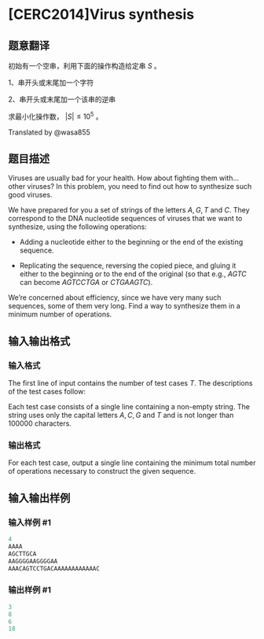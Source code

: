 # [CERC2014]Virus synthesis

## 题意翻译

初始有一个空串，利用下面的操作构造给定串 $S$ 。

1、串开头或末尾加一个字符

2、串开头或末尾加一个该串的逆串

求最小化操作数， $|S| \leq 10^5$ 。

Translated by @wasa855 

## 题目描述

Viruses are usually bad for your health. How about fighting them with... other viruses? In this problem, you need to find out how to synthesize such good viruses.

We have prepared for you a set of strings of the letters $A, G, T$ and $C$. They correspond to the DNA nucleotide sequences of viruses that we want to synthesize, using the following operations:

- Adding a nucleotide either to the beginning or the end of the existing sequence.

- Replicating the sequence, reversing the copied piece, and gluing it either to the beginning or to the end of the original (so that e.g., $AGTC$ can become $AGTCCTGA$ or $CTGAAGTC$).

We’re concerned about efficiency, since we have very many such sequences, some of them very long. Find a way to synthesize them in a minimum number of operations.

## 输入输出格式

### 输入格式

The first line of input contains the number of test cases $T$. The descriptions of the test cases follow:

Each test case consists of a single line containing a non-empty string. The string uses only the capital letters $A, C, G$ and $T$ and is not longer than $100 000$ characters.

### 输出格式

For each test case, output a single line containing the minimum total number of operations necessary to construct the given sequence.

## 输入输出样例

### 输入样例 #1

```cpp
4
AAAA
AGCTTGCA
AAGGGGAAGGGGAA
AAACAGTCCTGACAAAAAAAAAAAAC
```


### 输出样例 #1

```cpp
3
8
6
18
```


